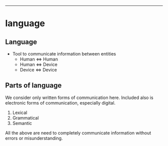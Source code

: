 ---
# language


## Language

- Tool to communicate information between entities
  * Human <=> Human
  * Human <=> Device
  * Device <=> Device


## Parts of language

We consider only written forms of communication here. Included also is electronic
forms of communication, especially digital.


1. Lexical
2. Grammatical
3. Semantic

All  the above are need to completely communicate information without errors
or misunderstanding.

